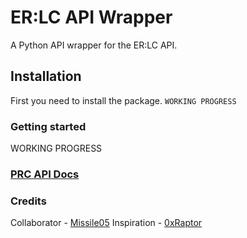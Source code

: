# ER:LC API Wrapper
A Python API wrapper for the ER:LC API.

## Installation
First you need to install the package.
`WORKING PROGRESS`

### Getting started
WORKING PROGRESS

### [PRC API Docs](https://apidocs.policeroleplay.community/reference/api-reference)

### Credits
Collaborator - [Missile05](https://discord.com/users/591298352344334388)
Inspiration - [0xRaptor](https://twitter.com/0xRaptorRblx)
